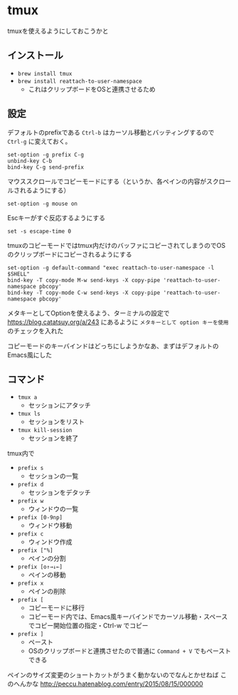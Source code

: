 # tmux

tmuxを使えるようにしておこうかと

## インストール

* `brew install tmux`
* `brew install reattach-to-user-namespace`
  * これはクリップボードをOSと連携させるため


## 設定

デフォルトのprefixである `Ctrl-b` はカーソル移動とバッティングするので `Ctrl-g` に変えておく。

```
set-option -g prefix C-g
unbind-key C-b
bind-key C-g send-prefix
```

マウススクロールでコピーモードにする（というか、各ペインの内容がスクロールされるようにする）

```
set-option -g mouse on
```

Escキーがすぐ反応するようにする

```
set -s escape-time 0
```

tmuxのコピーモードではtmux内だけのバッファにコピーされてしまうのでOSのクリップボードにコピーされるようにする

```
set-option -g default-command "exec reattach-to-user-namespace -l $SHELL"
bind-key -T copy-mode M-w send-keys -X copy-pipe 'reattach-to-user-namespace pbcopy'
bind-key -T copy-mode C-w send-keys -X copy-pipe 'reattach-to-user-namespace pbcopy'
```

メタキーとしてOptionを使えるよう、ターミナルの設定で https://blog.catatsuy.org/a/243 にあるように `メタキーとして option キーを使用` のチェックを入れた

コピーモードのキーバインドはどっちにしようかなあ、まずはデフォルトのEmacs風にした


## コマンド

* `tmux a`
  * セッションにアタッチ
* `tmux ls`
  * セッションをリスト
* `tmux kill-session`
  * セッションを終了

tmux内で

* `prefix s`
  * セッションの一覧
* `prefix d`
  * セッションをデタッチ
* `prefix w`
  * ウィンドウの一覧
* `prefix [0-9np]`
  * ウィンドウ移動
* `prefix c`
  * ウィンドウ作成
* `prefix ["%]`
  * ペインの分割
* `prefix [o↑→↓←]`
  * ペインの移動
* `prefix x`
  * ペインの削除
* `prefix [`
  * コピーモードに移行
  * コピーモード内では、Emacs風キーバインドでカーソル移動・スペースでコピー開始位置の指定・Ctrl-w でコピー
* `prefix ]`
  * ペースト
  * OSのクリップボードと連携させたので普通に `Command + V` でもペーストできる

ペインのサイズ変更のショートカットがうまく動かないのでなんとかせねば
このへんかな http://peccu.hatenablog.com/entry/2015/08/15/000000

